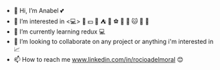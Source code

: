 - 👋 Hi, I’m Anabel 💕
- 👀 I’m interested in <💻> 🎸 💵 🌌 ⛺ 🎨 ⚽ 🍕 🍺 🐱 🌳 🌄
- 🌱 I’m currently learning redux 💻
- 💞️ I’m looking to collaborate on any project or anything i'm interested in 📈
- 📫 How to reach me  www.linkedin.com/in/rocioadelmoral 😊

<!---
amgita/amgita is a ✨ special ✨ repository because its `README.md` (this file) appears on your GitHub profile.
You can click the Preview link to take a look at your changes.
--->
